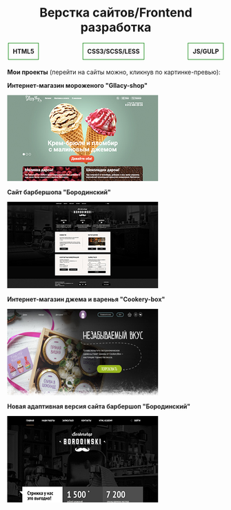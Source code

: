 <meta name='freelancehunt' content='4784a3120edd0e7' />
<h1 style="text-align:center;font-weight:bold;">Верстка сайтов/Frontend разработка</h1>
<ul style="list-style:none;display:flex;max-width:500px;padding:0;margin:0 auto;margin-bottom:20px;justify-content:space-between;flex-wrap:wrap;font-weight:bold;">
  <li style="padding:10px; border:1px solid green;">HTML5</li>
  <li style="padding:10px; border:1px solid green;">CSS3/SCSS/LESS</li>
  <li style="padding:10px; border:1px solid green;">JS/GULP</li>
</ul>
<b style="text-align:center;">Мои проекты</b> (перейти на сайты можно, кликнув по картинке-превью): 
<ul style="list-style:none;display:flex;max-width:940px;margin:0 auto;margin-bottom:20px;padding:0;justify-content:space-between;flex-wrap:wrap;">
  <li><p><b>Интернет-магазин мороженого "Gllacy-shop"</b></p><a href="https://karinakarapetyanweb.github.io/projects/gllacy-shop/"><img src="img/gllacy-index.jpg" alt="Превью сайта"></a></li>
  <li><p><b>Сайт барбершопа "Бородинский"</b></p><a href="https://karinakarapetyanweb.github.io/projects/barbershop/"><img src="img/barbershop-index.jpg" alt="Превью сайта"></a></li>
  <li><p><b>Интернет-магазин джема и варенья "Cookery-box"</b></p><a href="https://karinakarapetyanweb.github.io/projects/cookery-project/"><img src="img/cookery-index.jpg" alt="Превью сайта"></a></li>
  <li><p><b>Новая адаптивная версия сайта барбершоп "Бородинский"</b></p><a href="https://karinakarapetyanweb.github.io/projects/barbershop-new-version/"><img src="img/barbershop-new-index.jpg" alt="Превью сайта"></a></li>
</ul>
